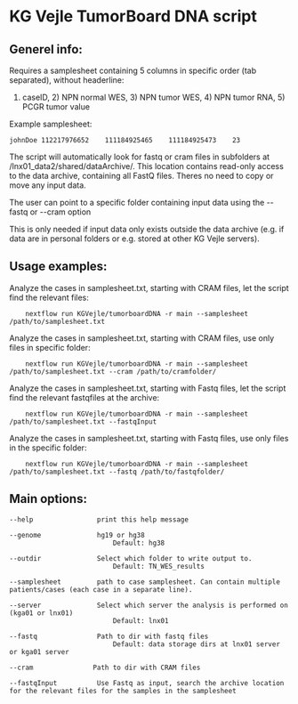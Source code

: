 # KG Vejle TumorBoard DNA script

## Generel info:
Requires a samplesheet containing 5 columns in specific order (tab separated), without headerline:
1) caseID, 2) NPN normal WES, 3) NPN tumor WES, 4) NPN tumor RNA, 5) PCGR tumor value

Example samplesheet:

    johnDoe 112217976652	111184925465	111184925473    23

The script will automatically look for fastq or cram files in subfolders at /lnx01_data2/shared/dataArchive/. This location contains read-only access to the data archive, containing all FastQ files. Theres no need to copy or move any input data.

The user can point to a specific folder containing input data using the --fastq or --cram option 

This is only needed if input data only exists outside the data archive (e.g. if data are in personal folders or e.g. stored at other KG Vejle servers).

## Usage examples:

Analyze the cases in samplesheet.txt, starting with CRAM files, let the script find the relevant files:

        nextflow run KGVejle/tumorboardDNA -r main --samplesheet /path/to/samplesheet.txt

Analyze the cases in samplesheet.txt, starting with CRAM files, use only files in specific folder:

        nextflow run KGVejle/tumorboardDNA -r main --samplesheet /path/to/samplesheet.txt --cram /path/to/cramfolder/

Analyze the cases in samplesheet.txt, starting with Fastq files, let the script find the relevant fastqfiles at the archive:

        nextflow run KGVejle/tumorboardDNA -r main --samplesheet /path/to/samplesheet.txt --fastqInput

Analyze the cases in samplesheet.txt, starting with Fastq files, use only files in the specific folder:

        nextflow run KGVejle/tumorboardDNA -r main --samplesheet /path/to/samplesheet.txt --fastq /path/to/fastqfolder/



## Main options:

    --help                print this help message
    
    --genome              hg19 or hg38
                              Default: hg38
  
    --outdir              Select which folder to write output to.
                              Default: TN_WES_results
  
    --samplesheet         path to case samplesheet. Can contain multiple patients/cases (each case in a separate line). 
  
    --server              Select which server the analysis is performed on (kga01 or lnx01)
                              Default: lnx01
  
    --fastq               Path to dir with fastq files
                              Default: data storage dirs at lnx01 server or kga01 server
  
    --cram               Path to dir with CRAM files
  
    --fastqInput          Use Fastq as input, search the archive location for the relevant files for the samples in the samplesheet
